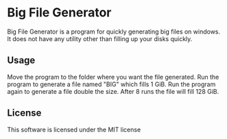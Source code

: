# Big File Generator

Big File Generator is a program for quickly generating big files on windows. It does not have any utility other than filling up your disks quickly.

## Usage

Move the program to the folder where you want the file generated. Run the program to generate a file named "BIG" which fills 1 GiB. Run the program again to generate a file double the size. After 8 runs the file will fill 128 GiB.

## License

This software is licensed under the MIT license